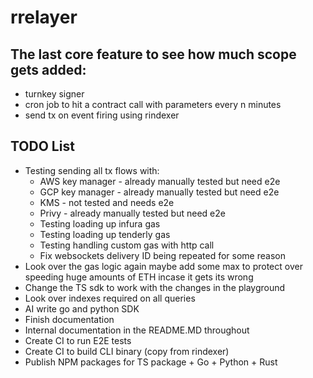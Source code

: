 # rrelayer

## The last core feature to see how much scope gets added:
- turnkey signer
- cron job to hit a contract call with parameters every n minutes
- send tx on event firing using rindexer

## TODO List

- Testing sending all tx flows with:
  - AWS key manager - already manually tested but need e2e
  - GCP key manager - already manually tested but need e2e
  - KMS - not tested and needs e2e
  - Privy - already manually tested but need e2e
  - Testing loading up infura gas 
  - Testing loading up tenderly gas
  - Testing handling custom gas with http call
  - Fix websockets delivery ID being repeated for some reason
- Look over the gas logic again maybe add some max to protect over speeding huge amounts of ETH incase it gets its wrong
- Change the TS sdk to work with the changes in the playground
- Look over indexes required on all queries
- AI write go and python SDK
- Finish documentation
- Internal documentation in the README.MD throughout
- Create CI to run E2E tests
- Create CI to build CLI binary (copy from rindexer)
- Publish NPM packages for TS package + Go + Python + Rust